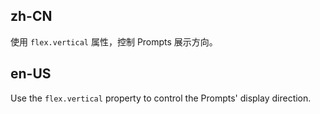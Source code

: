 ## zh-CN

使用 `flex.vertical` 属性，控制 Prompts 展示方向。

## en-US

Use the `flex.vertical` property to control the Prompts' display direction.
